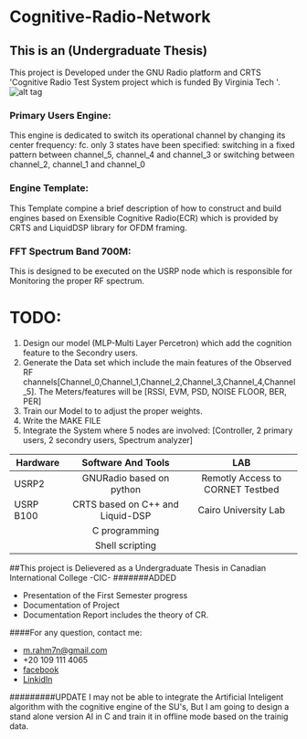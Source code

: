 # Cognitive-Radio-Network
## This is an (Undergraduate Thesis) 

This project is Developed under the GNU Radio platform and CRTS 'Cognitive Radio Test System project which is funded By Virginia Tech '.
![alt tag](https://github.com/astro7x/Cognitive-Radio-Network/blob/master/proj_scenario_Ver1.png?raw=true)


### Primary Users Engine:
This engine is dedicated to switch its operational channel by changing its center frequency:  fc.
only 3 states have been specified:
switching in a fixed pattern between channel_5, channel_4 and channel_3
or switching between channel_2, channel_1 and channel_0

### Engine Template:
This Template compine a brief description of how to construct and build engines based on Exensible Cognitive Radio(ECR) which is provided by CRTS and LiquidDSP library for OFDM framing.

### FFT Spectrum Band 700M:
This is designed to be executed on the USRP node which is responsible for Monitoring the proper RF spectrum.


# TODO:
1. Design our model (MLP-Multi Layer Percetron) which add the cognition feature to the Secondry users.
2. Generate the Data set which include the main features of the Observed RF   channels[Channel_0,Channel_1,Channel_2,Channel_3,Channel_4,Channel_5]. The Meters/features will be [RSSI, EVM, PSD, NOISE FLOOR, BER, PER]
3. Train our Model to to adjust the proper weights.
4. Write the MAKE FILE  
5. Integrate the System where 5 nodes are involved: [Controller, 2 primary users, 2 secondry users, Spectrum analyzer]

| Hardware        | Software And Tools                      | LAB                             |
| --------------- |:---------------------------------------:|:-------------------------------:|
| USRP2           |GNURadio based on python                 |Remotly Access to CORNET Testbed |
| USRP B100       |CRTS based on C++ and Liquid-DSP         |Cairo University Lab             |
|                 |C programming                            |                                 |
|                 |Shell scripting                          |                                 |
  
  
    
##This project is Delievered as a Undergraduate Thesis in Canadian International College -CIC-
#######ADDED
+ Presentation of the First Semester progress
+ Documentation of Project
+ Documentation Report includes the theory of CR.

####For any question, contact me:
* m.rahm7n@gmail.com
* +20 109 111 4065
* [facebook](https://www.facebook.com/mrxastro)
* [LinkidIn](https://eg.linkedin.com/in/mrastro)


#########UPDATE
I may not be able to integrate the Artificial Inteligent algorithm with the cognitive engine of the SU's, But I am going to design a stand alone version AI in C and train it in offline mode based on the trainig data.
